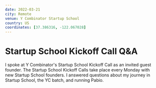 ```yaml
---
date: 2022-03-21
city: Remote
venue: Y Combinator Startup School
country: US
coordinates: [37.386316, -122.067028]
---
```


# Startup School Kickoff Call Q&A

I spoke at Y Combinator's Startup School Kickoff Call as an invited guest founder. The Startup School Kickoff Calls take place every Monday with new Startup School founders. I answered questions about my journey in Startup School, the YC batch, and running Pabio.
